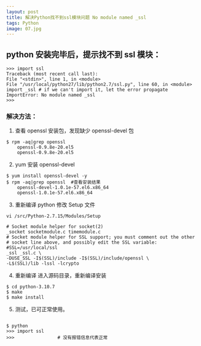 ```yaml
---
layout: post
title: 解决Python找不到ssl模块问题 No module named _ssl
tags: Python
image: 07.jpg
---
```


## python 安装完毕后，提示找不到 ssl 模块：

```shell
>>> import ssl
Traceback (most recent call last):
File "<stdin>", line 1, in <module>
File "/usr/local/python27/lib/python2.7/ssl.py", line 60, in <module>
import _ssl # if we can't import it, let the error propagate
ImportError: No module named _ssl
>>>
```

### 解决方法：

1. 查看 openssl 安装包，发现缺少 openssl-devel 包

```shell
$ rpm -aq|grep openssl
    openssl-0.9.8e-20.el5
    openssl-0.9.8e-20.el5
```

2. yum 安装 openssl-devel

```shell
$ yum install openssl-devel -y
$ rpm -aq|grep openssl  #查看安装结果
    openssl-devel-1.0.1e-57.el6.x86_64
    openssl-1.0.1e-57.el6.x86_64
```

3. 重新编译 python
   修改 Setup 文件

```shell
vi /src/Python-2.7.15/Modules/Setup
```

```shall
# Socket module helper for socket(2)
_socket socketmodule.c timemodule.c
# Socket module helper for SSL support; you must comment out the other
# socket line above, and possibly edit the SSL variable:
#SSL=/usr/local/ssl
_ssl _ssl.c \
-DUSE_SSL -I$(SSL)/include -I$(SSL)/include/openssl \
-L$(SSL)/lib -lssl -lcrypto
```

4. 重新编译
   进入源码目录，重新编译安装

```shell
$ cd python-3.10.7
$ make
$ make install
```

5. 测试，已可正常使用。

```shell

$ python
>>> import ssl
>>>                # 没有报错信息代表正常
```
